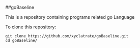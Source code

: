 ##goBaseline

This is a repository containing programs related go Language

To clone this repository:

```
git clone https://github.com/xyclatrate/goBaseline.git
cd goBaseline/
```


